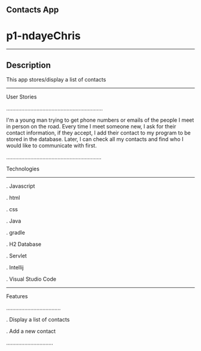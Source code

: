 
Contacts App
------------------------------------------------------------------

# p1-ndayeChris

------------------------------------------------------------------

Description
------------------------------------------------------------------

This app stores/display a list of contacts

-------------------------------------------------------------------

User Stories

................................................................

I'm a young man trying to get phone numbers or emails of the people I meet in person on the road. Every time I meet someone new, I ask for their contact information, if they accept, I add their contact to my program to be stored in the database. Later, I can check all my contacts and find who I would like to communicate with first.

...............................................................


Technologies

*************************************************************
. Javascript

. html

. css

. Java

. gradle

. H2 Database

. Servlet

. Intellij

. Visual Studio Code

***********************************************************


Features

....................................

. Display a list of contacts

. Add a new contact

...............................
